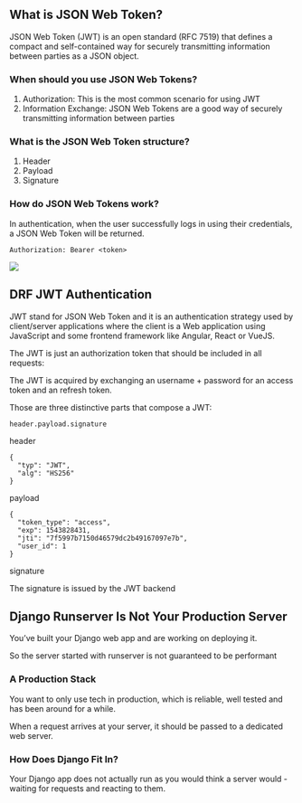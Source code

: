 ## What is JSON Web Token?

JSON Web Token (JWT) is an open standard (RFC 7519) that defines a compact and self-contained way for securely transmitting information between parties as a JSON object.

### When should you use JSON Web Tokens?

1. Authorization: This is the most common scenario for using JWT
2. Information Exchange: JSON Web Tokens are a good way of securely transmitting information between parties

### What is the JSON Web Token structure?

1. Header
2. Payload
3. Signature

### How do JSON Web Tokens work?

In authentication, when the user successfully logs in using their credentials, a JSON Web Token will be returned.

`Authorization: Bearer <token>`

![](https://cdn2.auth0.com/docs/media/articles/api-auth/client-credentials-grant.png)


## DRF JWT Authentication

JWT stand for JSON Web Token and it is an authentication strategy used by client/server applications where the client is a Web application using JavaScript and some frontend framework like Angular, React or VueJS.

The JWT is just an authorization token that should be included in all requests:

The JWT is acquired by exchanging an username + password for an access token and an refresh token.

Those are three distinctive parts that compose a JWT:

`header.payload.signature`

header
```
{
  "typ": "JWT",
  "alg": "HS256"
}
```

payload
```
{
  "token_type": "access",
  "exp": 1543828431,
  "jti": "7f5997b7150d46579dc2b49167097e7b",
  "user_id": 1
}
```

signature

The signature is issued by the JWT backend

## Django Runserver Is Not Your Production Server

You’ve built your Django web app and are working on deploying it.

So the server started with runserver is not guaranteed to be performant 

### A Production Stack


You want to only use tech in production, which is reliable, well tested and has been around for a while.

When a request arrives at your server, it should be passed to a dedicated web server.

### How Does Django Fit In?
Your Django app does not actually run as you would think a server would - waiting for requests and reacting to them.